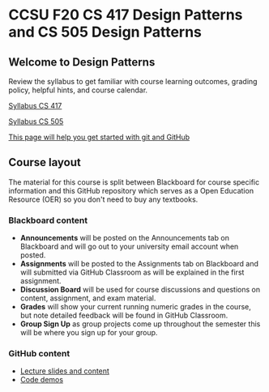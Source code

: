 # CCSU F20 CS 417 Design Patterns and CS 505 Design Patterns

## Welcome to Design Patterns

Review the syllabus to get familiar with course learning outcomes, grading policy, helpful hints, and course calendar.

[Syllabus CS 417](https://github.com/CCSU-DesignPatterns-F20/DesignPatternsCourseInfo/blob/master/Syllabus-417.md)

[Syllabus CS 505](https://github.com/CCSU-DesignPatterns-F20/DesignPatternsCourseInfo/blob/master/Syllabus-505.md)

[This page will help you get started with git and GitHub](https://github.com/CCSU-DesignPatterns-F20/DesignPatternsCourseInfo/blob/master/Git-ReadMe.md)

## Course layout
The material for this course is split between Blackboard for course specific information and this GitHub repository which serves as a Open Education Resource (OER) so you don't need to buy any textbooks.
### Blackboard content

* **Announcements** will be posted on the Announcements tab on Blackboard and will go out to your university email account when posted.
* **Assignments** will be posted to the Assignments tab on Blackboard and will submitted via GitHub Classroom as will be explained in the first assignment.
* **Discussion Board** will be used for course discussions and questions on content, assignment, and exam material.
* **Grades** will show your current running numeric grades in the course, but note detailed feedback will be found in GitHub Classroom.
* **Group Sign Up** as group projects come up throughout the semester this will be where you sign up for your group.

### GitHub content

* [Lecture slides and content](https://github.com/CCSU-DesignPatterns-F20/DesignPatternsCourseInfo/tree/master/LectureSlides)
* [Code demos](https://github.com/CCSU-DesignPatterns-F20/DesignPatternsCourseInfo/tree/master/Codedemos)